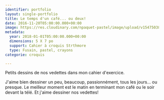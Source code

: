 ```yaml
---
identifier: portfolio
layout: single-portfolio
title: Le temps d'un café... ou deux!
date: 2016-11-20T05:00:00.000+00:00
image: https://res.cloudinary.com/npaquet-pastel/image/upload/v1547503828/IMG_7471.jpg
metadata:
  year: 2018-01-01T05:00:00.000+00:00
  dimensions: 5 X 7 po
  support: Cahier à croquis Strthmore
  type: Fusain, pastel, crayons
categorie: croquis

---
```

Petits dessins de nos vedettes dans mon cahier d'exercice. 

J'aime bien dessiner un peu, beaucoup, passionnément, tous les jours... ou presque. Le meilleur moment est le matin en terminant mon café ou le soir devant la télé. Et j'aime dessiner nos vedettes!